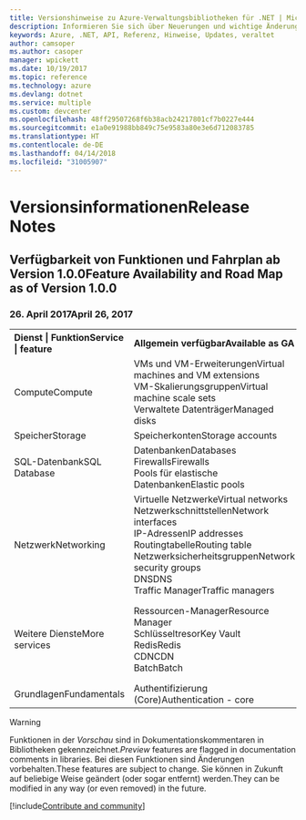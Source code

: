 ```yaml
---
title: Versionshinweise zu Azure-Verwaltungsbibliotheken für .NET | Microsoft-Dokumentation
description: Informieren Sie sich über Neuerungen und wichtige Änderungen in den Azure-Verwaltungsbibliotheken für .NET.
keywords: Azure, .NET, API, Referenz, Hinweise, Updates, veraltet
author: camsoper
ms.author: casoper
manager: wpickett
ms.date: 10/19/2017
ms.topic: reference
ms.technology: azure
ms.devlang: dotnet
ms.service: multiple
ms.custom: devcenter
ms.openlocfilehash: 48ff29507268f6b38acb24217801cf7b0227e444
ms.sourcegitcommit: e1a0e91988bb849c75e9583a80e3e6d712083785
ms.translationtype: HT
ms.contentlocale: de-DE
ms.lasthandoff: 04/14/2018
ms.locfileid: "31005907"
---
```

# <a name="release-notes"></a><span data-ttu-id="181a2-104">Versionsinformationen</span><span class="sxs-lookup"><span data-stu-id="181a2-104">Release Notes</span></span> 

## <a name="feature-availability-and-road-map-as-of-version-100"></a><span data-ttu-id="181a2-105">Verfügbarkeit von Funktionen und Fahrplan ab Version 1.0.0</span><span class="sxs-lookup"><span data-stu-id="181a2-105">Feature Availability and Road Map as of Version 1.0.0</span></span> ##
### <a name="april-26-2017"></a><span data-ttu-id="181a2-106">26. April 2017</span><span class="sxs-lookup"><span data-stu-id="181a2-106">April 26, 2017</span></span>

<table>
  <tr>
    <th align="left"><span data-ttu-id="181a2-107">Dienst | Funktion</span><span class="sxs-lookup"><span data-stu-id="181a2-107">Service | feature</span></span></th>
    <th align="left"><span data-ttu-id="181a2-108">Allgemein verfügbar</span><span class="sxs-lookup"><span data-stu-id="181a2-108">Available as GA</span></span></th>
    <th align="left"><span data-ttu-id="181a2-109">Als Vorschauversion verfügbar</span><span class="sxs-lookup"><span data-stu-id="181a2-109">Available as Preview</span></span></th>
    <th align="left"><span data-ttu-id="181a2-110">In Kürze verfügbar</span><span class="sxs-lookup"><span data-stu-id="181a2-110">Coming soon</span></span></th>
  </tr>
  <tr>
    <td><span data-ttu-id="181a2-111">Compute</span><span class="sxs-lookup"><span data-stu-id="181a2-111">Compute</span></span></td>
    <td><span data-ttu-id="181a2-112">VMs und VM-Erweiterungen</span><span class="sxs-lookup"><span data-stu-id="181a2-112">Virtual machines and VM extensions</span></span><br><span data-ttu-id="181a2-113">VM-Skalierungsgruppen</span><span class="sxs-lookup"><span data-stu-id="181a2-113">Virtual machine scale sets</span></span><br><span data-ttu-id="181a2-114">Verwaltete Datenträger</span><span class="sxs-lookup"><span data-stu-id="181a2-114">Managed disks</span></span></td>
    <td></td>
    <td valign="top"><span data-ttu-id="181a2-115">Azure Container Service</span><span class="sxs-lookup"><span data-stu-id="181a2-115">Azure container services</span></span><br><span data-ttu-id="181a2-116">Azure-Containerregistrierung</span><span class="sxs-lookup"><span data-stu-id="181a2-116">Azure container registry</span></span></td>
  </tr>
  <tr>
    <td><span data-ttu-id="181a2-117">Speicher</span><span class="sxs-lookup"><span data-stu-id="181a2-117">Storage</span></span></td>
    <td><span data-ttu-id="181a2-118">Speicherkonten</span><span class="sxs-lookup"><span data-stu-id="181a2-118">Storage accounts</span></span></td>
    <td></td>
    <td><span data-ttu-id="181a2-119">Verschlüsselung</span><span class="sxs-lookup"><span data-stu-id="181a2-119">Encryption</span></span></td>
  </tr>
  <tr>
    <td><span data-ttu-id="181a2-120">SQL-Datenbank</span><span class="sxs-lookup"><span data-stu-id="181a2-120">SQL Database</span></span></td>
    <td><span data-ttu-id="181a2-121">Datenbanken</span><span class="sxs-lookup"><span data-stu-id="181a2-121">Databases</span></span><br><span data-ttu-id="181a2-122">Firewalls</span><span class="sxs-lookup"><span data-stu-id="181a2-122">Firewalls</span></span><br><span data-ttu-id="181a2-123">Pools für elastische Datenbanken</span><span class="sxs-lookup"><span data-stu-id="181a2-123">Elastic pools</span></span></td>
    <td></td>
    <td valign="top"></td>
  </tr>
  <tr>
    <td><span data-ttu-id="181a2-124">Netzwerk</span><span class="sxs-lookup"><span data-stu-id="181a2-124">Networking</span></span></td>
    <td><span data-ttu-id="181a2-125">Virtuelle Netzwerke</span><span class="sxs-lookup"><span data-stu-id="181a2-125">Virtual networks</span></span><br><span data-ttu-id="181a2-126">Netzwerkschnittstellen</span><span class="sxs-lookup"><span data-stu-id="181a2-126">Network interfaces</span></span><br><span data-ttu-id="181a2-127">IP-Adressen</span><span class="sxs-lookup"><span data-stu-id="181a2-127">IP addresses</span></span><br><span data-ttu-id="181a2-128">Routingtabelle</span><span class="sxs-lookup"><span data-stu-id="181a2-128">Routing table</span></span><br><span data-ttu-id="181a2-129">Netzwerksicherheitsgruppen</span><span class="sxs-lookup"><span data-stu-id="181a2-129">Network security groups</span></span><br><span data-ttu-id="181a2-130">DNS</span><span class="sxs-lookup"><span data-stu-id="181a2-130">DNS</span></span><br><span data-ttu-id="181a2-131">Traffic Manager</span><span class="sxs-lookup"><span data-stu-id="181a2-131">Traffic managers</span></span></td>
    <td valign="top"><span data-ttu-id="181a2-132">Load Balancer</span><span class="sxs-lookup"><span data-stu-id="181a2-132">Load balancers</span></span><br><span data-ttu-id="181a2-133">Anwendungsgateways</span><span class="sxs-lookup"><span data-stu-id="181a2-133">Application gateways</span></span></td>
    <td valign="top"></td>
  </tr>
  <tr>
    <td><span data-ttu-id="181a2-134">Weitere Dienste</span><span class="sxs-lookup"><span data-stu-id="181a2-134">More services</span></span></td>
    <td><span data-ttu-id="181a2-135">Ressourcen-Manager</span><span class="sxs-lookup"><span data-stu-id="181a2-135">Resource Manager</span></span><br><span data-ttu-id="181a2-136">Schlüsseltresor</span><span class="sxs-lookup"><span data-stu-id="181a2-136">Key Vault</span></span><br><span data-ttu-id="181a2-137">Redis</span><span class="sxs-lookup"><span data-stu-id="181a2-137">Redis</span></span><br><span data-ttu-id="181a2-138">CDN</span><span class="sxs-lookup"><span data-stu-id="181a2-138">CDN</span></span><br><span data-ttu-id="181a2-139">Batch</span><span class="sxs-lookup"><span data-stu-id="181a2-139">Batch</span></span></td>
    <td valign="top"><span data-ttu-id="181a2-140">App Service (Web-Apps)</span><span class="sxs-lookup"><span data-stu-id="181a2-140">App service - Web apps</span></span><br><span data-ttu-id="181a2-141">Funktionen</span><span class="sxs-lookup"><span data-stu-id="181a2-141">Functions</span></span><br><span data-ttu-id="181a2-142">Service Bus</span><span class="sxs-lookup"><span data-stu-id="181a2-142">Service bus</span></span></td>
    <td valign="top"><span data-ttu-id="181a2-143">Überwachen</span><span class="sxs-lookup"><span data-stu-id="181a2-143">Monitor</span></span><br><span data-ttu-id="181a2-144">Graph (rollenbasierte Zugriffssteuerung)</span><span class="sxs-lookup"><span data-stu-id="181a2-144">Graph RBAC</span></span><br><span data-ttu-id="181a2-145">Azure Cosmos DB</span><span class="sxs-lookup"><span data-stu-id="181a2-145">Azure Cosmos DB</span></span><br><span data-ttu-id="181a2-146">Scheduler</span><span class="sxs-lookup"><span data-stu-id="181a2-146">Scheduler</span></span></td>
  </tr>
  <tr>
    <td><span data-ttu-id="181a2-147">Grundlagen</span><span class="sxs-lookup"><span data-stu-id="181a2-147">Fundamentals</span></span></td>
    <td><span data-ttu-id="181a2-148">Authentifizierung (Core)</span><span class="sxs-lookup"><span data-stu-id="181a2-148">Authentication - core</span></span></td>
    <td><span data-ttu-id="181a2-149">Asynchrone Methoden</span><span class="sxs-lookup"><span data-stu-id="181a2-149">Async methods</span></span></td>
    <td valign="top"></td>
  </tr>
</table>

> [!WARNING] 
> <span data-ttu-id="181a2-150">Funktionen in der *Vorschau* sind in Dokumentationskommentaren in Bibliotheken gekennzeichnet.</span><span class="sxs-lookup"><span data-stu-id="181a2-150">*Preview* features are flagged in documentation comments in libraries.</span></span> <span data-ttu-id="181a2-151">Bei diesen Funktionen sind Änderungen vorbehalten.</span><span class="sxs-lookup"><span data-stu-id="181a2-151">These features are subject to change.</span></span> <span data-ttu-id="181a2-152">Sie können in Zukunft auf beliebige Weise geändert (oder sogar entfernt) werden.</span><span class="sxs-lookup"><span data-stu-id="181a2-152">They can be modified in any way (or even removed) in the future.</span></span>

[!include[Contribute and community](includes/contribute.md)]
